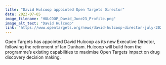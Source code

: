 ```yaml
---
title: "David Hulcoop appointed Open Targets Director"
date: 2023-07-05
image_filename: "HULCOOP_David_June23_Profile.png"
image_alt_text: "David Hulcoop"
link: "https://www.opentargets.org/news/david-hulcoop-director-july-2023.html"
---
```

Open Targets has appointed David Hulcoop as its new Executive Director, following the retirement of Ian Dunham. Hulcoop will build from the programme’s existing capabilities to maximise Open Targets impact on drug discovery decision making.
